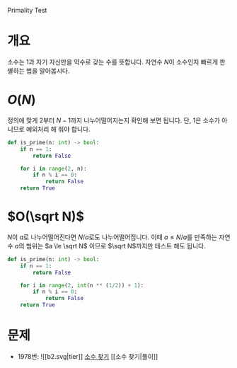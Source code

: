 Primality Test
# 개요
소수는 $1$과 자기 자신만을 약수로 갖는 수를 뜻합니다. 자연수 $N$이 소수인지 빠르게 판별하는 법을 알아봅시다.
# $O(N)$
정의에 맞게 $2$부터 $N-1$까지 나누어떨어지는지 확인해 보면 됩니다. 단, $1$은 소수가 아니므로 예외처리 해 줘야 합니다.
```python
def is_prime(n: int) -> bool:
    if n == 1:
        return False

    for i in range(2, n):
        if n % i == 0:
            return False
    return True
```
# $O(\sqrt N)$
$N$이 $a$로 나누어떨어진다면 $N / a$로도 나누어떨어집니다. 이때 $a \le N / a$를 만족하는 자연수 $a$의 범위는 $a \le \sqrt N$ 이므로 $\sqrt N$까지만 테스트 해도 됩니다.
```python
def is_prime(n: int) -> bool:
    if n == 1:
        return False

    for i in range(2, int(n ** (1/2)) + 1):
        if n % i == 0:
            return False
    return True
```
# 문제
- 1978번: ![[b2.svg|tier]] [소수 찾기](https://www.acmicpc.net/problem/1978) [[소수 찾기|풀이]]
